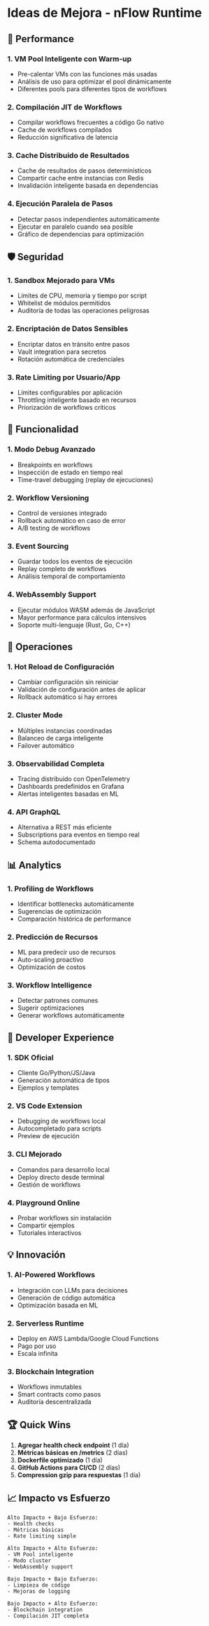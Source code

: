 # Ideas de Mejora - nFlow Runtime

## 🚀 Performance

### 1. **VM Pool Inteligente con Warm-up**
- Pre-calentar VMs con las funciones más usadas
- Análisis de uso para optimizar el pool dinámicamente
- Diferentes pools para diferentes tipos de workflows

### 2. **Compilación JIT de Workflows**
- Compilar workflows frecuentes a código Go nativo
- Cache de workflows compilados
- Reducción significativa de latencia

### 3. **Cache Distribuido de Resultados**
- Cache de resultados de pasos determinísticos
- Compartir cache entre instancias con Redis
- Invalidación inteligente basada en dependencias

### 4. **Ejecución Paralela de Pasos**
- Detectar pasos independientes automáticamente
- Ejecutar en paralelo cuando sea posible
- Gráfico de dependencias para optimización

## 🛡️ Seguridad

### 1. **Sandbox Mejorado para VMs**
- Límites de CPU, memoria y tiempo por script
- Whitelist de módulos permitidos
- Auditoría de todas las operaciones peligrosas

### 2. **Encriptación de Datos Sensibles**
- Encriptar datos en tránsito entre pasos
- Vault integration para secretos
- Rotación automática de credenciales

### 3. **Rate Limiting por Usuario/App**
- Límites configurables por aplicación
- Throttling inteligente basado en recursos
- Priorización de workflows críticos

## 🎯 Funcionalidad

### 1. **Modo Debug Avanzado**
- Breakpoints en workflows
- Inspección de estado en tiempo real
- Time-travel debugging (replay de ejecuciones)

### 2. **Workflow Versioning**
- Control de versiones integrado
- Rollback automático en caso de error
- A/B testing de workflows

### 3. **Event Sourcing**
- Guardar todos los eventos de ejecución
- Replay completo de workflows
- Análisis temporal de comportamiento

### 4. **WebAssembly Support**
- Ejecutar módulos WASM además de JavaScript
- Mayor performance para cálculos intensivos
- Soporte multi-lenguaje (Rust, Go, C++)

## 🔧 Operaciones

### 1. **Hot Reload de Configuración**
- Cambiar configuración sin reiniciar
- Validación de configuración antes de aplicar
- Rollback automático si hay errores

### 2. **Cluster Mode**
- Múltiples instancias coordinadas
- Balanceo de carga inteligente
- Failover automático

### 3. **Observabilidad Completa**
- Tracing distribuido con OpenTelemetry
- Dashboards predefinidos en Grafana
- Alertas inteligentes basadas en ML

### 4. **API GraphQL**
- Alternativa a REST más eficiente
- Subscriptions para eventos en tiempo real
- Schema autodocumentado

## 📊 Analytics

### 1. **Profiling de Workflows**
- Identificar bottlenecks automáticamente
- Sugerencias de optimización
- Comparación histórica de performance

### 2. **Predicción de Recursos**
- ML para predecir uso de recursos
- Auto-scaling proactivo
- Optimización de costos

### 3. **Workflow Intelligence**
- Detectar patrones comunes
- Sugerir optimizaciones
- Generar workflows automáticamente

## 🎨 Developer Experience

### 1. **SDK Oficial**
- Cliente Go/Python/JS/Java
- Generación automática de tipos
- Ejemplos y templates

### 2. **VS Code Extension**
- Debugging de workflows local
- Autocompletado para scripts
- Preview de ejecución

### 3. **CLI Mejorado**
- Comandos para desarrollo local
- Deploy directo desde terminal
- Gestión de workflows

### 4. **Playground Online**
- Probar workflows sin instalación
- Compartir ejemplos
- Tutoriales interactivos

## 💡 Innovación

### 1. **AI-Powered Workflows**
- Integración con LLMs para decisiones
- Generación de código automática
- Optimización basada en ML

### 2. **Serverless Runtime**
- Deploy en AWS Lambda/Google Cloud Functions
- Pago por uso
- Escala infinita

### 3. **Blockchain Integration**
- Workflows inmutables
- Smart contracts como pasos
- Auditoría descentralizada

## 🏆 Quick Wins

1. **Agregar health check endpoint** (1 día)
2. **Métricas básicas en /metrics** (2 días)
3. **Dockerfile optimizado** (1 día)
4. **GitHub Actions para CI/CD** (2 días)
5. **Compression gzip para respuestas** (1 día)

## 📈 Impacto vs Esfuerzo

```
Alto Impacto + Bajo Esfuerzo:
- Health checks
- Métricas básicas
- Rate limiting simple

Alto Impacto + Alto Esfuerzo:
- VM Pool inteligente
- Modo cluster
- WebAssembly support

Bajo Impacto + Bajo Esfuerzo:
- Limpieza de código
- Mejoras de logging

Bajo Impacto + Alto Esfuerzo:
- Blockchain integration
- Compilación JIT completa
```